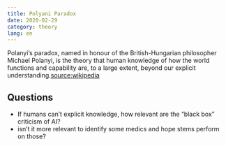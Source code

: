 ```yaml
---
title: Polyani Paradox
date: 2020-02-29
category: theory
lang: en
---
```


Polanyi’s paradox, named in honour of the British-Hungarian philosopher Michael Polanyi, is the theory that human knowledge of how the world functions and capability are, to a large extent, beyond our explicit understanding.[source:wikipedia](https://en.m.wikipedia.org/wiki/Polanyi’s_paradox)

## Questions
* If humans can’t explicit knowledge, how relevant are the “black box” criticism of AI?
* isn’t it more relevant to identify some medics and hope stems perform on those?
